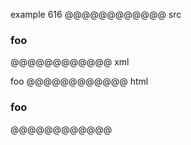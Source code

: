 example 616
@@@@@@@@@@@@ src
### foo  
@@@@@@@@@@@@ xml
<?xml version="1.0" encoding="UTF-8"?>
<!DOCTYPE document SYSTEM "CommonMark.dtd">
<document xmlns="http://commonmark.org/xml/1.0">
  <heading level="3">
    <text>foo</text>
  </heading>
</document>
@@@@@@@@@@@@ html
<h3>foo</h3>
@@@@@@@@@@@@
